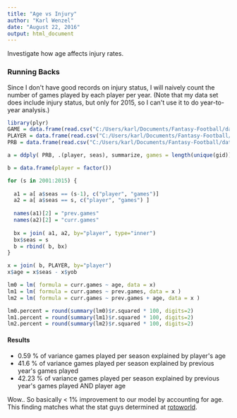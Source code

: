 ```yaml
---
title: "Age vs Injury"
author: "Karl Wenzel"
date: "August 22, 2016"
output: html_document
---
```




Investigate how age affects injury rates.

### Running Backs

Since I don't have good records on injury status, I will naively count the number of games played by each player per year.
(Note that my data set does include injury status, but only for 2015, so I can't use it to do year-to-year analysis.)


```r
library(plyr)
GAME = data.frame(read.csv("C:/Users/karl/Documents/Fantasy-Football/data/nfl_00-15/csv//GAME.csv"))
PLAYER = data.frame(read.csv("C:/Users/karl/Documents/Fantasy-Football/data/nfl_00-15/csv//PLAYER.csv"))
PRB = data.frame(read.csv("C:/Users/karl/Documents/Fantasy-Football/data/tidy/full/PRB.csv"))

a = ddply( PRB, .(player, seas), summarize, games = length(unique(gid)))

b = data.frame(player = factor())

for (s in 2001:2015) {
  
  a1 = a[ a$seas == (s-1), c("player", "games")]
  a2 = a[ a$seas == s, c("player", "games") ]  
  
  names(a1)[2] = "prev.games"
  names(a2)[2] = "curr.games"
  
  bx = join( a1, a2, by="player", type="inner")
  bx$seas = s  
  b = rbind( b, bx)
}

x = join( b, PLAYER, by="player")
x$age = x$seas - x$yob

lm0 = lm( formula = curr.games ~ age, data = x)
lm1 = lm( formula = curr.games ~ prev.games, data = x )
lm2 = lm( formula = curr.games ~ prev.games + age, data = x )

lm0.percent = round(summary(lm0)$r.squared * 100, digits=2)
lm1.percent = round(summary(lm1)$r.squared * 100, digits=2)
lm2.percent = round(summary(lm2)$r.squared * 100, digits=2)
```
#### Results

- 0.59 % of variance games played per season explained by player's age
- 41.6 % of variance games played per season explained by previous year's games played
- 42.23 % of variance games played per season explained by previous year's games played AND player age

Wow.. So basically < 1% improvement to our model by accounting for age.  This finding matches what the stat guys determined at [rotoworld](http://www.rotoworld.com/articles/nfl/55671/81/the-injury-age-misconception).
